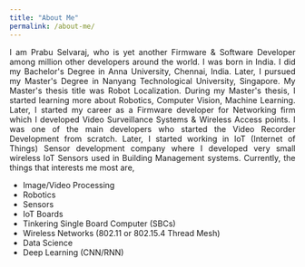 ```yaml
---
title: "About Me"
permalink: /about-me/
---
```


<div style="text-align: justify">

I am Prabu Selvaraj, who is yet another Firmware & Software Developer among million other developers around the world. I was born in India. I did my Bachelor's Degree in Anna University, Chennai, India. Later, I pursued my Master's Degree in Nanyang Technological University, Singapore. My Master's thesis title was Robot Localization. During my Master's thesis, I started learning more about Robotics, Computer Vision, Machine Learning. Later, I started my career as a Firmware developer for Networking firm which I developed Video Surveillance Systems & Wireless Access points. I was one of the main developers who started the Video Recorder Development from scratch. Later, I started working in IoT (Internet of Things) Sensor development company where I developed very small wireless IoT Sensors used in Building Management systems. Currently, the things that interests me most are,

</div>

* Image/Video Processing
* Robotics
* Sensors
* IoT Boards
* Tinkering Single Board Computer (SBCs)
* Wireless Networks (802.11 or 802.15.4 Thread Mesh)
* Data Science
* Deep Learning (CNN/RNN)
